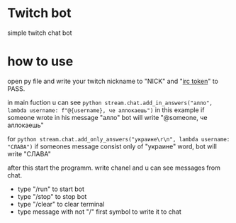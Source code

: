 # Twitch bot
simple twitch chat bot

# how to use
open py file and write your twitch nickname to "NICK" and "[irc token](https://twitchapps.com/tmi/)" to PASS.

in main fuction u can see ```python stream.chat.add_in_answers("алло", lambda username: f"@{username}, че аллокаешь")```
in this example if someone wrote in his message "алло" bot will write "@someone, че аллокаешь"

for ```python stream.chat.add_only_answers("украине\r\n", lambda username: "СЛАВА")```
if someones message consist only of "украине" word, bot will write "СЛАВА"


after this start the programm.
write chanel and u can see messages from chat.

* type "/run" to start bot
* type "/stop" to stop bot
* type "/clear" to clear terminal
* type message with not "/" first symbol to write it to chat

